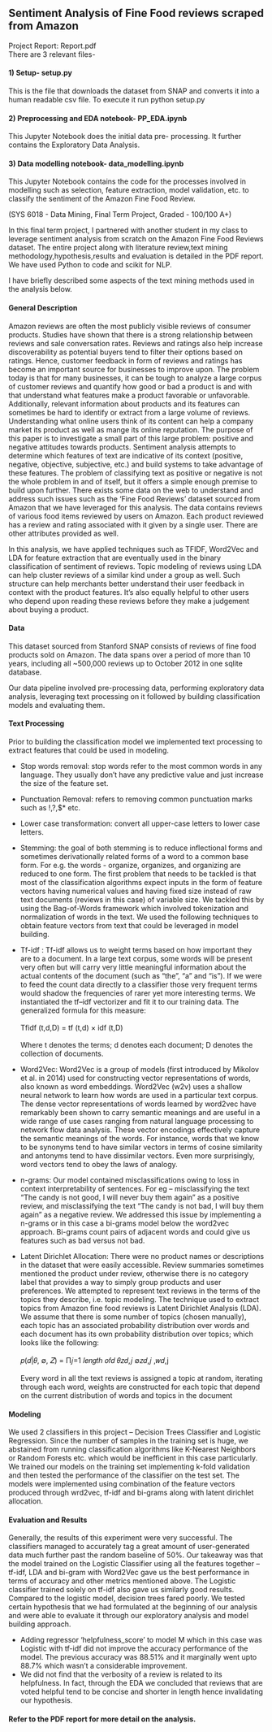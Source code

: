 ## Sentiment Analysis of Fine Food reviews scraped from Amazon
Project Report: Report.pdf<br>
There are 3 relevant files-
#### 1) Setup- setup.py
This is the file that downloads the dataset from SNAP and converts it into a human readable csv file. To execute it run python setup.py

#### 2) Preprocessing and EDA notebook- PP_EDA.ipynb
This Jupyter Notebook does the initial data pre- processing. It further contains the Exploratory Data Analysis.

#### 3) Data modelling notebook- data_modelling.ipynb
This Jupyter Notebook contains the code for the processes involved in modelling such as selection, feature extraction, model validation, etc. to classify the sentiment of the Amazon Fine Food Review. 


(SYS 6018 - Data Mining, Final Term Project, Graded - 100/100 A+)

In this final term project, I partnered with another student in my class to leverage sentiment analysis from scratch on the Amazon Fine Food Reviews dataset. The entire project along with literature review,text mining methodology,hypothesis,results and evaluation is detailed in the PDF report. We have used Python to code and scikit for NLP.

I have briefly described some aspects of the text mining methods used in the analysis below.

#### General Description
Amazon reviews are often the most publicly visible reviews of consumer products. Studies have shown that there is a strong relationship between reviews and sale conversation rates. Reviews and ratings also help increase discoverability as potential buyers tend to filter their options based on ratings. Hence, customer feedback in form of reviews and ratings has become an important source for businesses to improve upon. The problem today is that for many businesses, it can be tough to analyze a large corpus of customer reviews and quantify how good or bad a product is and with that understand what features make a product favorable or unfavorable. Additionally, relevant information about products and its features can sometimes be hard to identify or extract from a large volume of reviews. Understanding what online users think of its content can help a company market its product as well as mange its online reputation. The purpose of this paper is to investigate a small part of this large problem: positive and negative attitudes towards products. Sentiment analysis attempts to determine which features of text are indicative of its context (positive, negative, objective, subjective, etc.) and build systems to take advantage of these features. The problem of classifying text as positive or negative is not the whole problem in and of itself, but it offers a simple enough premise to build upon further. There exists some data on the web to understand and address such issues such as the ‘Fine Food Reviews’ dataset sourced from Amazon that we have leveraged for this analysis. The data contains reviews of various food items reviewed by users on Amazon. Each product reviewed has a review and rating associated with it given by a single user. There are other attributes provided as well.

In this analysis, we have applied techniques such as TFIDF, Word2Vec and LDA for feature extraction that are eventually used in the binary classification of sentiment of reviews. Topic modeling of reviews using LDA can help cluster reviews of a similar kind under a group as well. Such structure can help merchants better understand their user feedback in context with the product features. It’s also equally helpful to other users who depend upon reading these reviews before they make a judgement about buying a product.

#### Data
This dataset sourced from Stanford SNAP consists of reviews of fine food products sold on Amazon. The data spans over a period of more than 10 years, including all ~500,000 reviews up to October 2012 in one sqlite database.

Our data pipeline involved pre-processing data, performing exploratory data analysis, leveraging text processing on it followed by building classification models and evaluating them.

#### Text Processing
Prior to building the classification model we implemented text processing to extract features that could be used in modeling.

* Stop words removal: stop words refer to the most common words in any language. They usually don’t have any predictive value and just increase the size of the feature set.

* Punctuation Removal: refers to removing common punctuation marks such as !,?,$* etc.

* Lower case transformation: convert all upper-case letters to lower case letters.

* Stemming: the goal of both stemming is to reduce inflectional forms and sometimes derivationally related forms of a word to a common base form. For e.g. the words - organize, organizes, and organizing are reduced to one form. The first problem that needs to be tackled is that most of the classification algorithms expect inputs in the form of feature vectors having numerical values and having fixed size instead of raw text documents (reviews in this case) of variable size. We tackled this by using the Bag-of-Words framework which involved tokenization and normalization of words in the text. We used the following techniques to obtain feature vectors from text that could be leveraged in model building.

* Tf-idf : Tf-idf allows us to weight terms based on how important they are to a document. In a large text corpus, some words will be present very often but will carry very little meaningful information about the actual contents of the document (such as “the”, “a” and “is”). If we were to feed the count data directly to a classifier those very frequent terms would shadow the frequencies of rarer yet more interesting terms. We instantiated the tf–idf vectorizer and fit it to our training data. The generalized formula for this measure:<br><br>Tfidf (t,d,D) = tf (t,d) × idf (t,D)<br><br>
  Where t denotes the terms; d denotes each document; D denotes the collection of documents.

* Word2Vec: Word2Vec is a group of models (first introduced by Mikolov et al. in 2014) used for constructing vector representations of words, also known as word embeddings. Word2Vec (w2v) uses a shallow neural network to learn how words are used in a particular text corpus. The dense vector representations of words learned by word2vec have remarkably been shown to carry semantic meanings and are useful in a wide range of use cases ranging from natural language processing to network flow data analysis. These vector encodings effectively capture the semantic meanings of the words. For instance, words that we know to be synonyms tend to have similar vectors in terms of cosine similarity and antonyms tend to have dissimilar vectors. Even more surprisingly, word vectors tend to obey the laws of analogy.

* n-grams: Our model contained misclassifications owing to loss in context interpretability of sentences. For eg – misclassifying the text “The candy is not good, I will never buy them again” as a positive review, and misclassifying the text “The candy is not bad, I will buy them again” as a negative review. We addressed this issue by implementing a n-grams or in this case a bi-grams model below the word2vec approach. Bi-grams count pairs of adjacent words and could give us features such as bad versus not bad.

* Latent Dirichlet Allocation: There were no product names or descriptions in the dataset that were easily accessible. Review summaries sometimes mentioned the product under review, otherwise there is no category label that provides a way to simply group products and user preferences. We attempted to represent text reviews in the terms of the topics they describe, i.e. topic modeling. The technique used to extract topics from Amazon fine food reviews is Latent Dirichlet Analysis (LDA). We assume that there is some number of topics (chosen manually), each topic has an associated probability distribution over words and each document has its own probability distribution over topics; which looks like the following:<br><br>
𝑝(𝑑|𝜃, ∅, 𝑍) = Π𝑗=1 𝑙𝑒𝑛𝑔𝑡ℎ 𝑜𝑓𝑑 𝜃𝑧𝑑,𝑗 ∅𝑧𝑑,𝑗 ,𝑤𝑑,j<br><br>
Every word in all the text reviews is assigned a topic at random, iterating through each word, weights are constructed for each topic that depend on the current distribution of words and topics in the document

#### Modeling
We used 2 classifiers in this project – Decision Trees Classifier and Logistic Regression. Since the number of samples in the training set is huge, we abstained from running classification algorithms like K-Nearest Neighbors or Random Forests etc. which would be inefficient in this case particularly. We trained our models on the training set implementing k-fold validation and then tested the performance of the classifier on the test set. The models were implemented using combination of the feature vectors produced through wrd2vec, tf-idf and bi-grams along with latent dirichlet allocation.

#### Evaluation and Results
Generally, the results of this experiment were very successful. The classifiers managed to accurately tag a great amount of user-generated data much further past the random baseline of 50%. Our takeaway was that the model trained on the Logistic Classifier using all the features together – tf-idf, LDA and bi-gram with Word2Vec gave us the best performance in terms of accuracy and other metrics mentioned above. The Logistic classifier trained solely on tf-idf also gave us similarly good results. Compared to the logistic model, decision trees fared poorly. We tested certain hypothesis that we had formulated at the beginning of our analysis and were able to evaluate it through our exploratory analysis and model building approach.
* Adding regressor ‘helpfulness_score’ to model M which in this case was Logistic with tf-idf did not improve the accuracy performance of the model. The previous accuracy was 88.51% and it marginally went upto 88.7% which wasn’t a considerable improvement.
* We did not find that the verbosity of a review is related to its helpfulness. In fact, through the EDA we concluded that reviews that are voted helpful tend to be concise and shorter in length hence invalidating our hypothesis.

#### Refer to the PDF report for more detail on the analysis.
